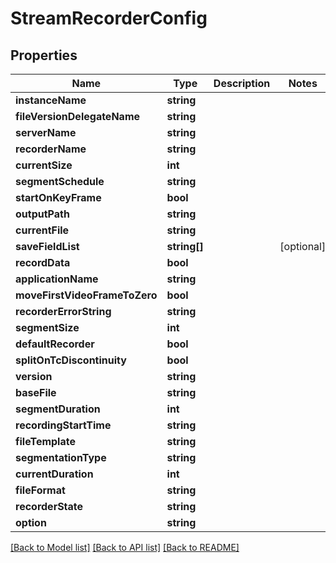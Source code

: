 # StreamRecorderConfig

## Properties
Name | Type | Description | Notes
------------ | ------------- | ------------- | -------------
**instanceName** | **string** |  | 
**fileVersionDelegateName** | **string** |  | 
**serverName** | **string** |  | 
**recorderName** | **string** |  | 
**currentSize** | **int** |  | 
**segmentSchedule** | **string** |  | 
**startOnKeyFrame** | **bool** |  | 
**outputPath** | **string** |  | 
**currentFile** | **string** |  | 
**saveFieldList** | **string[]** |  | [optional] 
**recordData** | **bool** |  | 
**applicationName** | **string** |  | 
**moveFirstVideoFrameToZero** | **bool** |  | 
**recorderErrorString** | **string** |  | 
**segmentSize** | **int** |  | 
**defaultRecorder** | **bool** |  | 
**splitOnTcDiscontinuity** | **bool** |  | 
**version** | **string** |  | 
**baseFile** | **string** |  | 
**segmentDuration** | **int** |  | 
**recordingStartTime** | **string** |  | 
**fileTemplate** | **string** |  | 
**segmentationType** | **string** |  | 
**currentDuration** | **int** |  | 
**fileFormat** | **string** |  | 
**recorderState** | **string** |  | 
**option** | **string** |  | 

[[Back to Model list]](../README.md#documentation-for-models) [[Back to API list]](../README.md#documentation-for-api-endpoints) [[Back to README]](../README.md)


